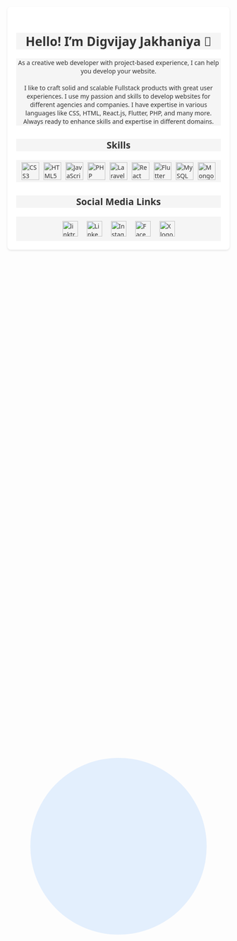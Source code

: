 <div class="background-circle" style="font-family: 'Segoe UI', Tahoma, Geneva, Verdana, sans-serif;background-color: #f5f5f5;color: #333;position: absolute;top: 50%;left: 50%;transform: translate(-50%, -50%);background-color: rgba(0, 123, 255, 0.1);width: 400px;height: 400px;border-radius: 50%;z-index: -1;animation: float 5s infinite alternate;"></div>

  <div class="container" style="font-family: 'Segoe UI', Tahoma, Geneva, Verdana, sans-serif;background-color: #f5f5f5;color: #333;max-width: 800px;margin: 50px auto;padding: 20px;background-color: #fff;border-radius: 8px;box-shadow: 0 2px 4px rgba(0, 0, 0, 0.1);position: relative;overflow: hidden;">
    <h1 style="font-family: 'Segoe UI', Tahoma, Geneva, Verdana, sans-serif;background-color: #f5f5f5;color: #333;text-align: center;margin-bottom: 20px;color: #333;">Hello! I’m Digvijay Jakhaniya 👋</h1>
  
  <p style="font-family: 'Segoe UI', Tahoma, Geneva, Verdana, sans-serif;background-color: #f5f5f5;color: #333;text-align: center;margin-bottom: 30px;">As a creative web developer with project-based experience, I can help you develop your website.<br><br>I like to craft solid and scalable Fullstack products with great user experiences. I use my passion and skills to develop websites for different agencies and companies. I have expertise in various languages like CSS, HTML, React.js, Flutter, PHP, and many more. Always ready to enhance skills and expertise in different domains.</p>

  <h2 style="font-family: 'Segoe UI', Tahoma, Geneva, Verdana, sans-serif;background-color: #f5f5f5;color: #333;text-align: center;margin-bottom: 20px;color: #333;">Skills</h2>
  
  <div class="skills" style="font-family: 'Segoe UI', Tahoma, Geneva, Verdana, sans-serif;background-color: #f5f5f5;color: #333;display: flex;flex-wrap: wrap;justify-content: center;margin-bottom: 30px;">
    <img onmouseenter="style='filter: none;margin: 5px;'" onmouseleave="style='margin: 5px;filter: grayscale(50%);transition: filter 0.3s ease;'" style="margin: 5px;filter: grayscale(50%);transition: filter 0.3s ease;" src="https://cdn.simpleicons.org/css3/1572B6" height="40" alt="CSS3 logo">
    <img onmouseenter="style='filter: none;margin: 5px;'" onmouseleave="style='margin: 5px;filter: grayscale(50%);transition: filter 0.3s ease;'" style="margin: 5px;filter: grayscale(50%);transition: filter 0.3s ease;" src="https://cdn.jsdelivr.net/gh/devicons/devicon/icons/html5/html5-original.svg" height="40" alt="HTML5 logo">
    <img onmouseenter="style='filter: none;margin: 5px;'" onmouseleave="style='margin: 5px;filter: grayscale(50%);transition: filter 0.3s ease;'" style="margin: 5px;filter: grayscale(50%);transition: filter 0.3s ease;" src="https://cdn.jsdelivr.net/gh/devicons/devicon/icons/javascript/javascript-original.svg" height="40" alt="JavaScript logo">
    <img onmouseenter="style='filter: none;margin: 5px;'" onmouseleave="style='margin: 5px;filter: grayscale(50%);transition: filter 0.3s ease;'" style="margin: 5px;filter: grayscale(50%);transition: filter 0.3s ease;" src="https://cdn.simpleicons.org/php/777BB4" height="40" alt="PHP logo">
    <img onmouseenter="style='filter: none;margin: 5px;'" onmouseleave="style='margin: 5px;filter: grayscale(50%);transition: filter 0.3s ease;'" style="margin: 5px;filter: grayscale(50%);transition: filter 0.3s ease;" src="https://cdn.simpleicons.org/laravel/FF2D20" height="40" alt="Laravel logo">
    <img onmouseenter="style='filter: none;margin: 5px;'" onmouseleave="style='margin: 5px;filter: grayscale(50%);transition: filter 0.3s ease;'" style="margin: 5px;filter: grayscale(50%);transition: filter 0.3s ease;" src="https://cdn.jsdelivr.net/gh/devicons/devicon/icons/react/react-original.svg" height="40" alt="React logo">
    <img onmouseenter="style='filter: none;margin: 5px;'" onmouseleave="style='margin: 5px;filter: grayscale(50%);transition: filter 0.3s ease;'" style="margin: 5px;filter: grayscale(50%);transition: filter 0.3s ease;" src="https://cdn.simpleicons.org/flutter/02569B" height="40" alt="Flutter logo">
    <img onmouseenter="style='filter: none;margin: 5px;'" onmouseleave="style='margin: 5px;filter: grayscale(50%);transition: filter 0.3s ease;'" style="margin: 5px;filter: grayscale(50%);transition: filter 0.3s ease;" src="https://cdn.simpleicons.org/mysql/4479A1" height="40" alt="MySQL logo">
    <img onmouseenter="style='filter: none;margin: 5px;'" onmouseleave="style='margin: 5px;filter: grayscale(50%);transition: filter 0.3s ease;'" style="margin: 5px;filter: grayscale(50%);transition: filter 0.3s ease;" src="https://cdn.simpleicons.org/mongodb/47A248" height="40" alt="MongoDB logo">
  </div>  

  <h2 style="font-family: 'Segoe UI', Tahoma, Geneva, Verdana, sans-serif;background-color: #f5f5f5;color: #333;text-align: center;margin-bottom: 20px;color: #333;">Social Media Links</h2>
  
  <div class="social-links" style="font-family: 'Segoe UI', Tahoma, Geneva, Verdana, sans-serif;background-color: #f5f5f5;color: #333;display: flex;justify-content: center;margin-top: 20px;">
      <a style="font-family: 'Segoe UI', Tahoma, Geneva, Verdana, sans-serif;background-color: #f5f5f5;color: #333;padding: 10px;" href="https://linktr.ee/digvijay.jakhaniya" target="_blank">
          <img src="https://cdn.simpleicons.org/linktree" height="35" alt="linktree logo"  />
      </a>
      <a style="font-family: 'Segoe UI', Tahoma, Geneva, Verdana, sans-serif;background-color: #f5f5f5;color: #333;padding: 10px;" href="https://www.linkedin.com/in/digvijayjakhaniya/" target="_blank">
          <img src="https://cdn.simpleicons.org/Linkedin" height="35" alt="Linkedin logo"  />
      </a>  
      <a style="font-family: 'Segoe UI', Tahoma, Geneva, Verdana, sans-serif;background-color: #f5f5f5;color: #333;padding: 10px;" href="https://www.instagram.com/digvijay.jakhaniya/" target="_blank">
          <img src="https://cdn.simpleicons.org/instagram" height="35" alt="Instagram logo"  />
      </a>  
      <a style="font-family: 'Segoe UI', Tahoma, Geneva, Verdana, sans-serif;background-color: #f5f5f5;color: #333;padding: 10px;" href="https://www.facebook.com/digvijay.jakhaniyaaa" target="_blank">
          <img src="https://cdn.simpleicons.org/facebook" height="35" alt="Facebook logo"  />
      </a>  
      <a style="font-family: 'Segoe UI', Tahoma, Geneva, Verdana, sans-serif;background-color: #f5f5f5;color: #333;padding: 10px;" href="https://twitter.com/Digvijay__02" target="_blank">
          <img src="https://cdn.simpleicons.org/X/1DA1F2" height="35" alt="X logo" />
      </a>
  </div>

</div>
